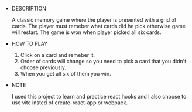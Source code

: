 * DESCRIPTION

  A classic memory game where the player is presented with a grid of cards.
  The player must remeber what cards did he pick otherwise game will restart. The game is won when player picked all six cards.

* HOW TO PLAY

  1. Click on a card and remeber it.
  2. Order of cards will change so you need to pick a card that you didn't choose previously.
  3. When you get all six of them you win.

* NOTE

  I used this project to learn and practice react hooks and I also choose to use vite insted of create-react-app or webpack.
